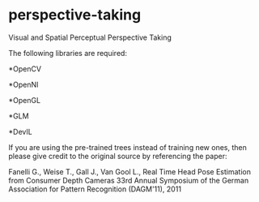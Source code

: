 perspective-taking
==================

Visual and Spatial Perceptual Perspective Taking

The following libraries are required:

*OpenCV

*OpenNI

*OpenGL

*GLM

*DevIL

If you are using the pre-trained trees instead of training new ones,
then please give credit to the original source by referencing the paper:

Fanelli G., Weise T., Gall J., Van Gool L., Real Time Head Pose Estimation from Consumer Depth Cameras
33rd Annual Symposium of the German Association for Pattern Recognition (DAGM'11), 2011
